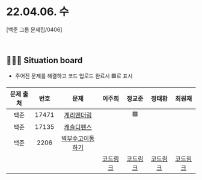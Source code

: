 # 22.04.06. 수

[백준 그룹 문제집/0406]

</br>

## 🧑🏽‍💻 Situation board
- 주어진 문제를 해결하고 코드 업로드 완료시 🟩로 표시

| 문제 출처   | 번호       | 문제      | 이주희  | 정교준  | 정태환  | 최원재  |
| :--------: | :--------: | :--------: | :--------: | :-------: | :-------: |  :-------: |
|백준|17471|[게리멘더링](https://www.acmicpc.net/problem/17471)      |    | 🟩  |    |    |
|백준|17135|[캐슬디펜스](https://www.acmicpc.net/problem/17135)      |    |    |    |   |
|백준|2206|[벽부수고이동하기](https://www.acmicpc.net/problem/2206)   |    |    |    |   |
||||  [코드링크](이주희/README.md) | [코드링크](정교준/README.md) | [코드링크](정태환/README.md) | [코드링크](최원재/README.md)  |
